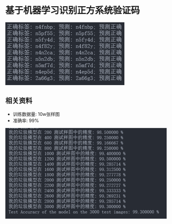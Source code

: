 # 基于机器学习识别正方系统验证码

![预测结果](img/predict.png)

## 相关资料
- 训练数据量: 10w张样图
- 准确率: 99%

![验证结果](img/test.png)
